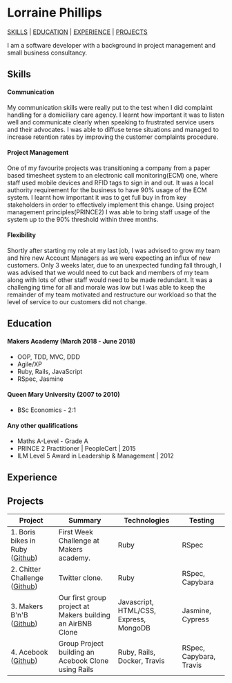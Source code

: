 # Lorraine Phillips
[SKILLS](#skills) | [EDUCATION](#education) | [EXPERIENCE](#experience) | [PROJECTS](#projects)

I am a software developer with a background in project management and small business consultancy. 

## Skills

#### Communication

My communication skills were really put to the test when I did complaint handling for a domiciliary care agency. I learnt how important it was to listen well and communicate clearly when speaking to frustrated service users and their advocates. I was able to diffuse tense situations and managed to increase retention rates by improving the customer complaints procedure.

#### Project Management

One of my favourite projects was transitioning a company from a paper based timesheet system to an electronic call monitoring(ECM) one, where staff used mobile devices and RFID tags to sign in and out. It was a local authority requirement for the business to have 90% usage of the ECM system. I learnt how important it was to get full buy in from key stakeholders in order to effectively implement this change. Using project management principles(PRINCE2) I was able to bring staff usage of the system up to the 90% threshold within three months. 

#### Flexibility

Shortly after starting my role at my last job, I was advised to grow my team and hire new Account Managers as we were expecting an influx of new customers. Only 3 weeks later, due to an unexpected funding fall through, I was advised that we would need to cut back and members of my team along with lots of other staff would need to be made redundant. It was a challenging time for all and morale was low but I was able to keep the remainder of my team motivated and restructure our workload so that the level of service to our customers did not change.

## Education

#### Makers Academy (March 2018 - June 2018)

- OOP, TDD, MVC, DDD
- Agile/XP
- Ruby, Rails, JavaScript
- RSpec, Jasmine

#### Queen Mary University (2007 to 2010)

- BSc Economics - 2:1

#### Any other qualifications

- Maths A-Level - Grade A
- PRINCE 2 Practitioner | PeopleCert | 2015
- ILM Level 5 Award in Leadership & Management | 2012

## Experience

## Projects

| Project       | Summary       | Technologies  | Testing |
| ------------- |---------------| --------------|---------|
| 1. Boris bikes in Ruby ([Github](https://github.com/ljcphillips/boris_bikes)) | First Week Challenge at Makers academy. |Ruby | RSpec |
| 2. Chitter Challenge ([Github](https://github.com/ljcphillips/chitter-challenge))|Twitter clone. |Ruby | RSpec, Capybara |
| 3. Makers B'n'B ([Github](https://github.com/zerga9/makersbnb))| Our first group project at Makers building an AirBNB Clone | Javascript, HTML/CSS, Express, MongoDB| Jasmine, Cypress |
| 4. Acebook ([Github](https://github.com/blarvin/TEAM-MALN-ACEBOOK))| Group Project building an Acebook Clone using Rails| Ruby, Rails, Docker, Travis | RSpec, Capybara, Travis |
